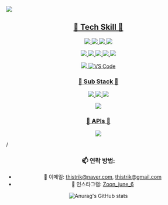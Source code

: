 <img src="https://capsule-render.vercel.app/api?type=waving&color=auto&height=300&section=header&text=Kwon's%20%20github&fontSize=60&animation=fadeIn&fontAlignY=38&desc=Whoever%20knocks%20persistently,%20ends%20by%20entering.&descAlignY=51&descAlign=62">

<p align='center'>
  <a href="#demo">
    <h2 align='center'>🔨 Tech Skill 🔨</h2>
    <p align='center'>
      <img src="https://camo.githubusercontent.com/5e72f9a0af0fa5b9b05c061ff44e202232e06103ff1870218184da4f81738bc5/68747470733a2f2f696d672e736869656c64732e696f2f62616467652f537072696e67626f6f742d3644423333463f7374796c653d666c6174266c6f676f3d537072696e67426f6f74266c6f676f436f6c6f723d7768697465" data-canonical-src="https://img.shields.io/badge/Springboot-6DB33F?style=flat&amp;logo=SpringBoot&amp;logoColor=white" style="max-width: 100%;">
       <img src="https://camo.githubusercontent.com/0a0b651e9a24fb80d3feb0ba5794d966ea53419a83d8423723b8f580ba6f95f9/68747470733a2f2f696d672e736869656c64732e696f2f62616467652f537072696e672d3644423333463f7374796c653d666c6174266c6f676f3d537072696e67266c6f676f436f6c6f723d7768697465" data-canonical-src="https://img.shields.io/badge/Spring-6DB33F?style=flat&amp;logo=Spring&amp;logoColor=white" style="max-width: 100%;">
      <img src="https://img.shields.io/badge/Spring%20Security-6DB33F?style=flat&logo=Spring-Security&logoColor=white">
             <img src="https://camo.githubusercontent.com/56ed124513b0ae7b3798b61c37b5c526651c49a829b100d3392fbde1728dae82/68747470733a2f2f696d672e736869656c64732e696f2f62616467652f4d7962617469732d3030303030303f7374796c653d666c6174266c6f676f3d466c75656e7464266c6f676f436f6c6f723d7768697465" data-canonical-src="https://img.shields.io/badge/Mybatis-000000?style=flat&amp;logo=Fluentd&amp;logoColor=white" style="max-width: 100%;">
    </p>
    <p align='center'>
            <img src="https://camo.githubusercontent.com/3bde44b1200314fda52d05360f3e5671ec213a9049860f092d0e088e3a23da9e/68747470733a2f2f696d672e736869656c64732e696f2f62616467652f4a6176612d3030373339363f7374796c653d666c6174266c6f676f3d436f6e64612d466f726765266c6f676f436f6c6f723d7768697465" data-canonical-src="https://img.shields.io/badge/Java-007396?style=flat&amp;logo=Conda-Forge&amp;logoColor=white" style="max-width: 100%;">
      <img src="https://camo.githubusercontent.com/779f9a01c244fb737d351d3256288537428012c3cc755e70e7c5663afc1b7c01/68747470733a2f2f696d672e736869656c64732e696f2f62616467652f4d7953514c2d3434373941313f7374796c653d666c6174266c6f676f3d4d7953514c266c6f676f436f6c6f723d7768697465" data-canonical-src="https://img.shields.io/badge/MySQL-4479A1?style=flat&amp;logo=MySQL&amp;logoColor=white" style="max-width: 100%;">
           <img src="https://camo.githubusercontent.com/edd471dded190e629043ad678016398ec885ebfefd103f9c64dadfd9b43e316d/68747470733a2f2f696d672e736869656c64732e696f2f62616467652f4e67696e782d3030393633393f7374796c653d666c6174266c6f676f3d4e67696e78266c6f676f436f6c6f723d7768697465" data-canonical-src="https://img.shields.io/badge/Nginx-009639?style=flat&amp;logo=Nginx&amp;logoColor=white" style="max-width: 100%;">
       <img src="https://camo.githubusercontent.com/1f26ad7aca5a6a670a71ec4c6bb3e3a98b9e2afde7a45ae25027147aed99f5f6/68747470733a2f2f696d672e736869656c64732e696f2f62616467652f5468796d656c6561662d3030354630463f7374796c653d666c6174266c6f676f3d7468796d656c656166266c6f676f436f6c6f723d7768697465" data-canonical-src="https://img.shields.io/badge/Thymeleaf-005F0F?style=flat&amp;logo=thymeleaf&amp;logoColor=white" style="max-width: 100%;">
          <img src="https://camo.githubusercontent.com/fe535dc4c5782de1e32b225713460312d18dde6fb6c3b3103dc04636550352fa/68747470733a2f2f696d672e736869656c64732e696f2f62616467652f46697265626173652d4646434132383f7374796c653d666c6174266c6f676f3d4669726562617365266c6f676f436f6c6f723d7768697465" data-canonical-src="https://img.shields.io/badge/Firebase-FFCA28?style=flat&amp;logo=Firebase&amp;logoColor=white" style="max-width: 100%;">
      </p>
    <p align='center'>
    </p>
 <p align='center'>
<img src="https://camo.githubusercontent.com/3507bbe1e8b3044cb22a9cfdeca259a713d25e1c7c15fce08111ebc3800d1c4d/68747470733a2f2f696d672e736869656c64732e696f2f62616467652f496e74656c6c696a253230494445412d3030303030303f7374796c653d666c6174266c6f676f3d496e74656c6c696a49444541266c6f676f436f6c6f723d7768697465" data-canonical-src="https://img.shields.io/badge/Intellij%20IDEA-000000?style=flat&amp;logo=IntellijIDEA&amp;logoColor=white" style="max-width: 100%;">
   <img src="https://img.shields.io/badge/VSCode-007ACC?style=flat&logo=visual-studio-code&logoColor=white" alt="VS Code">
 </p>
    <h3 align='center'>🔨  Sub Stack 🔨 </h3>
    <p align='center'>
       <img src="https://camo.githubusercontent.com/38d8bcd3b544e04306b123891822639a9adcf95619c9088e341538a468ce3ea5/68747470733a2f2f696d672e736869656c64732e696f2f62616467652f4a50412d3644423333463f7374796c653d666c6174266c6f676f3d436f6e64612d466f726765266c6f676f436f6c6f723d7768697465" data-canonical-src="https://img.shields.io/badge/JPA-6DB33F?style=flat&amp;logo=Conda-Forge&amp;logoColor=white" style="max-width: 100%;">
      <img src="https://camo.githubusercontent.com/6d11b2d64df34dd1e340e9c14285a1126a78b7fb572c6a625eb57e3cd6bb60d8/68747470733a2f2f696d672e736869656c64732e696f2f62616467652f4178696f732d3541323945343f7374796c653d666c6174266c6f676f3d4178696f73266c6f676f436f6c6f723d7768697465" data-canonical-src="https://img.shields.io/badge/Axios-5A29E4?style=flat&amp;logo=Axios&amp;logoColor=white" style="max-width: 100%;">
    <img src="https://camo.githubusercontent.com/835b9feec81fd42c824d27ac734bfcabb61fa43c4b3b166fe89adf5bd06b079c/68747470733a2f2f696d672e736869656c64732e696f2f62616467652f52656163742d3631444146423f7374796c653d666c6174266c6f676f3d5265616374266c6f676f436f6c6f723d7768697465" data-canonical-src="https://img.shields.io/badge/React-61DAFB?style=flat&amp;logo=React&amp;logoColor=white" style="max-width: 100%;">
       </p>
       <p align='center'>
       <img src="https://camo.githubusercontent.com/97025b8809da6b40bbecd04eb20ed0a15525419900e1bfb32e20fe71cdabf40d/68747470733a2f2f696d672e736869656c64732e696f2f62616467652f4a6176615363726970742d4637444631453f7374796c653d666c6174266c6f676f3d4a617661736372697074266c6f676f436f6c6f723d7768697465" data-canonical-src="https://img.shields.io/badge/JavaScript-F7DF1E?style=flat&amp;logo=Javascript&amp;logoColor=white" style="max-width: 100%;">
    </p>
     <h3 align='center'>🔌 APIs 🔌</h3>
    <p align='center'>
        <img src="https://camo.githubusercontent.com/fe23264d734492dc366d97ea7f2284ece64a4ba15eaaa94bbc7ab1ab439fbbd1/68747470733a2f2f696d672e736869656c64732e696f2f62616467652f4b616b616f4150492d4646434430303f7374796c653d666c6174266c6f676f3d6b616b616f266c6f676f436f6c6f723d7768697465" data-canonical-src="https://img.shields.io/badge/KakaoAPI-FFCD00?style=flat&amp;logo=kakao&amp;logoColor=white" style="max-width: 100%;">
    </p>
  </a>
</p>

/
  <br>

<div align="center">

### 📫 연락 방법:
- 📧 이메일: thistrik@naver.com, thistrik@gmail.com
- 📸 인스타그램: [Zoon_june_6](https://instagram.com/Zoon_june_6)

![Anurag's GitHub stats](https://github-readme-stats.vercel.app/api?username=kwonjonny&theme=synthwave)

</div>
